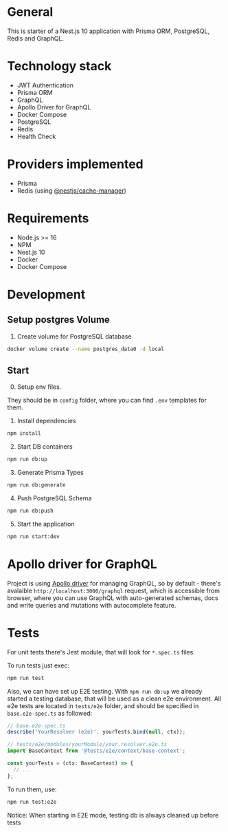 # General

This is starter of a Nest.js 10 application with Prisma ORM, PostgreSQL, Redis and GraphQL.

# Technology stack
- JWT Authentication
- Prisma ORM
- GraphQL
- Apollo Driver for GraphQL
- Docker Compose
- PostgreSQL
- Redis
- Health Check

# Providers implemented
- Prisma
- Redis (using [@nestjs/cache-manager](https://www.npmjs.com/package/@nestjs/cache-manager))

# Requirements
- Node.js >= 16 
- NPM
- Nest.js 10
- Docker
- Docker Compose

# Development

## Setup postgres Volume

1. Create volume for PostgreSQL database
```bash
docker volume create --name postgres_data0 -d local
```

## Start

0. Setup env files.

They should be in `config` folder, where you can find `.env` templates for them.

1. Install dependencies

```bash
npm install
```

2. Start DB containers

```bash
npm run db:up
```

3. Generate Prisma Types
    
```bash
npm run db:generate
```

4. Push PostgreSQL Schema 

```bash
npm run db:push
```

5. Start the application

```bash
npm run start:dev
```

# Apollo driver for GraphQL

Project is using [Apollo driver](https://www.apollographql.com/) for managing GraphQL, so by default - there's avalaible `http://localhost:3000/graphql` request, which is accessible from browser, where you can use GraphQL with auto-generated schemas, docs and write queries and mutations with autocomplete feature.

# Tests

For unit tests there's Jest module, that will look for `*.spec.ts` files.

To run tests just exec:
```bash
npm run test
```

Also, we can have set up E2E testing. With `npm run db:up` we already started a testing database, that will be used as a clean e2e environment. All e2e tests are located in `tests/e2e` folder, and should be specified in `base.e2e-spec.ts` as followed:

```ts
// base.e2e-spec.ts
describe('YourResolver (e2e)', yourTests.bind(null, ctx));

// tests/e2e/modules/yourModule/your.resolver.e2e.ts
import BaseContext from '@tests/e2e/context/base-context';

const yourTests = (ctx: BaseContext) => {
  // ...
};
```

To run them, use:
```bash
npm run test:e2e
```

Notice: When starting in E2E mode, testing db is always cleaned up before tests
